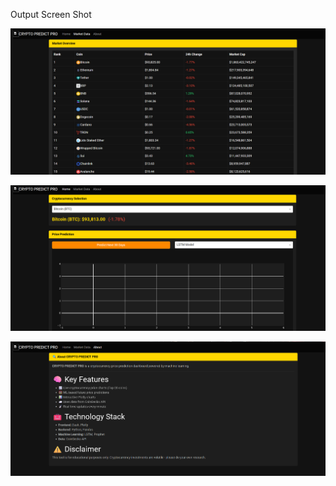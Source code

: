 Output Screen Shot

![Market Data]({FD5A83B2-540B-41D2-A63F-C73E8EFE0A56}.png)

![Front Page]({90205323-FFA6-4FB0-8E7B-C72FC1D58A8F}.png)

![About Page]({E62CEE3B-4554-4A85-94E1-4316C81C923D}.png)

